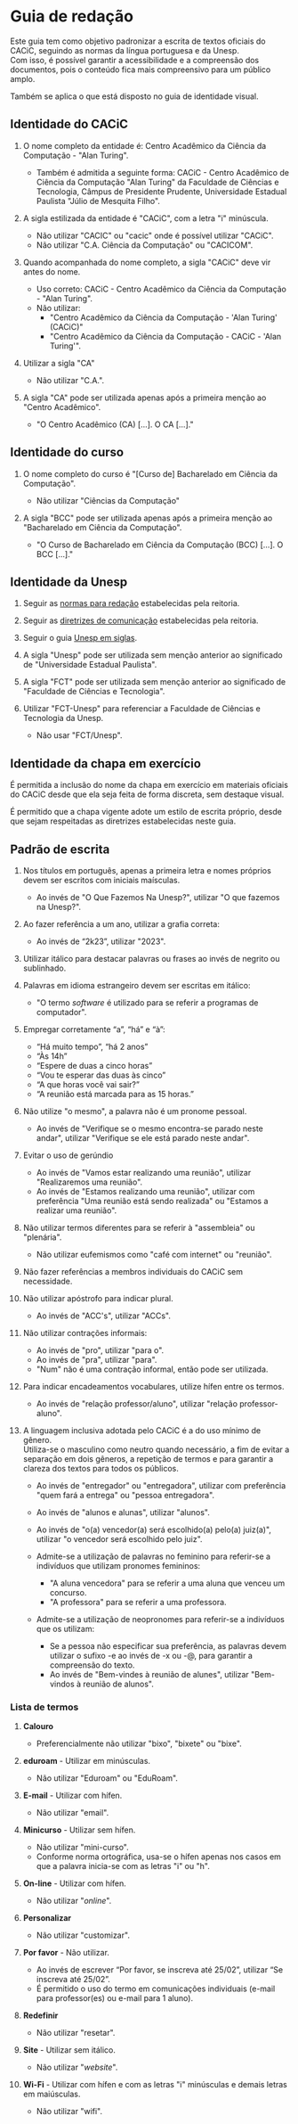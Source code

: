 # Guia de redação

Este guia tem como objetivo padronizar a escrita de textos oficiais do CACiC, seguindo as normas da língua portuguesa e da Unesp.  
Com isso, é possível garantir a acessibilidade e a compreensão dos documentos, pois o conteúdo fica mais compreensivo para um público amplo.

Também se aplica o que está disposto no guia de identidade visual.

## Identidade do CACiC

1. O nome completo da entidade é: Centro Acadêmico da Ciência da Computação - "Alan Turing".

   - Também é admitida a seguinte forma: CACiC - Centro Acadêmico de Ciência da Computação "Alan Turing"
     da Faculdade de Ciências e Tecnologia, Câmpus de Presidente Prudente, Universidade Estadual Paulista "Júlio de Mesquita Filho".

1. A sigla estilizada da entidade é "CACiC", com a letra "i" minúscula.

   - Não utilizar "CACIC" ou "cacic" onde é possível utilizar "CACiC".
   - Não utilizar "C.A. Ciência da Computação" ou "CACICOM".

1. Quando acompanhada do nome completo, a sigla "CACiC" deve vir antes do nome.

   - Uso correto: CACiC - Centro Acadêmico da Ciência da Computação - "Alan Turing".
   - Não utilizar:
     - "Centro Acadêmico da Ciência da Computação - 'Alan Turing' (CACiC)"
     - "Centro Acadêmico da Ciência da Computação - CACiC - 'Alan Turing'".

1. Utilizar a sigla "CA"

   - Não utilizar "C.A.".

1. A sigla "CA" pode ser utilizada apenas após a primeira menção ao "Centro Acadêmico".
   - "O Centro Acadêmico (CA) […]. O CA […]."

## Identidade do curso

1. O nome completo do curso é "[Curso de] Bacharelado em Ciência da Computação".

   - Não utilizar "Ciências da Computação"

1. A sigla "BCC" pode ser utilizada apenas após a primeira menção ao "Bacharelado em Ciência da Computação".
   - "O Curso de Bacharelado em Ciência da Computação (BCC) […]. O BCC […]."

## Identidade da Unesp

1. Seguir as [normas para redação](https://www2.unesp.br/portal#!/aci_ses/normas-e-padroes/normas-para-redacao/) estabelecidas pela reitoria.

1. Seguir as [diretrizes de comunicação](https://www2.unesp.br/portal#!/aci_ses/normas-e-padroes/diretrizes-de-comunicacao/) estabelecidas pela reitoria.

1. Seguir o guia [Unesp em siglas](https://www2.unesp.br/portal#!/aci_ses/normas-e-padroes/unesp-em-siglas/).

1. A sigla "Unesp" pode ser utilizada sem menção anterior ao significado de "Universidade Estadual Paulista".

1. A sigla "FCT" pode ser utilizada sem menção anterior ao significado de "Faculdade de Ciências e Tecnologia".

1. Utilizar "FCT-Unesp" para referenciar a Faculdade de Ciências e Tecnologia da Unesp.
   - Não usar "FCT/Unesp".

## Identidade da chapa em exercício

É permitida a inclusão do nome da chapa em exercício em materiais oficiais do CACiC desde que ela seja feita de forma discreta, sem destaque visual.

É permitido que a chapa vigente adote um estilo de escrita próprio, desde que sejam respeitadas as diretrizes estabelecidas neste guia.

## Padrão de escrita

1. Nos títulos em português, apenas a primeira letra e nomes próprios devem ser escritos com iniciais maísculas.

   - Ao invés de "O Que Fazemos Na Unesp?", utilizar "O que fazemos na Unesp?".

1. Ao fazer referência a um ano, utilizar a grafia correta:

   - Ao invés de “2k23”, utilizar "2023".

1. Utilizar itálico para destacar palavras ou frases ao invés de negrito ou sublinhado.

1. Palavras em idioma estrangeiro devem ser escritas em itálico:

   - "O termo _software_ é utilizado para se referir a programas de computador".

1. Empregar corretamente “a”, “há” e “à”:

   - “Há muito tempo”, “há 2 anos”
   - “Às 14h”
   - “Espere de duas a cinco horas”
   - “Vou te esperar das duas às cinco”
   - “A que horas você vai sair?”
   - “A reunião está marcada para as 15 horas.”

1. Não utilize "o mesmo", a palavra não é um pronome pessoal.

   - Ao invés de "Verifique se o mesmo encontra-se parado neste andar", utilizar "Verifique se ele está parado neste andar".

1. Evitar o uso de gerúndio

   - Ao invés de "Vamos estar realizando uma reunião", utilizar "Realizaremos uma reunião".
   - Ao invés de "Estamos realizando uma reunião", utilizar com preferência "Uma reunião está sendo realizada" ou "Estamos a realizar uma reunião".

1. Não utilizar termos diferentes para se referir à "assembleia" ou "plenária".

   - Não utilizar eufemismos como "café com internet" ou "reunião".

1. Não fazer referências a membros individuais do CACiC sem necessidade.

1. Não utilizar apóstrofo para indicar plural.

   - Ao invés de "ACC's", utilizar "ACCs".

1. Não utilizar contrações informais:

   - Ao invés de "pro", utilizar "para o".
   - Ao invés de "pra", utilizar "para".
   - "Num" não é uma contração informal, então pode ser utilizada.

1. Para indicar encadeamentos vocabulares, utilize hífen entre os termos.

   - Ao invés de "relação professor/aluno", utilizar "relação professor-aluno".

1. A linguagem inclusiva adotada pelo CACiC é a do uso mínimo de gênero.  
   Utiliza-se o masculino como neutro quando necessário, a fim de evitar a separação em dois gêneros, a repetição de termos e para garantir a clareza dos textos para todos os públicos.

   - Ao invés de "entregador" ou "entregadora", utilizar com preferência "quem fará a entrega" ou "pessoa entregadora".
   - Ao invés de "alunos e alunas", utilizar "alunos".
   - Ao invés de "o(a) vencedor(a) será escolhido(a) pelo(a) juiz(a)", utilizar "o vencedor será escolhido pelo juiz".

   - Admite-se a utilização de palavras no feminino para referir-se a indivíduos que utilizam pronomes femininos:

     - "A aluna vencedora" para se referir a uma aluna que venceu um concurso.
     - "A professora" para se referir a uma professora.

   - Admite-se a utilização de neopronomes para referir-se a indivíduos que os utilizam:

     - Se a pessoa não especificar sua preferência, as palavras devem utilizar o sufixo -e ao invés de -x ou -@, para garantir a compreensão do texto.
     - Ao invés de "Bem-vindes à reunião de alunes", utilizar "Bem-vindos à reunião de alunos".

### Lista de termos

1. **Calouro**

   - Preferencialmente não utilizar "bixo", "bixete" ou "bixe".

1. **eduroam** - Utilizar em minúsculas.

   - Não utilizar "Eduroam" ou "EduRoam".

1. **E-mail** - Utilizar com hífen.

   - Não utilizar "email".

1. **Minicurso** - Utilizar sem hífen.

   - Não utilizar "mini-curso".
   - Conforme norma ortográfica, usa-se o hífen apenas nos casos em que a palavra inicia-se com as letras "i" ou "h".

1. **On-line** - Utilizar com hífen.

   - Não utilizar "_online_".

1. **Personalizar**

   - Não utilizar "customizar".

1. **Por favor** - Não utilizar.

   - Ao invés de escrever “Por favor, se inscreva até 25/02”, utilizar “Se inscreva até 25/02”.
   - É permitido o uso do termo em comunicações individuais (e-mail para professor(es) ou e-mail para 1 aluno).

1. **Redefinir**

   - Não utilizar "resetar".

1. **Site** - Utilizar sem itálico.

   - Não utilizar "_website_".

1. **Wi-Fi** - Utilizar com hífen e com as letras "i" minúsculas e demais letras em maiúsculas.
   - Não utilizar "wifi".

